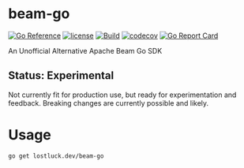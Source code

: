 # beam-go

[![Go Reference](https://pkg.go.dev/badge/lostluck.dev/beam-go.svg)](https://pkg.go.dev/lostluck.dev/beam-go) [![license](https://img.shields.io/badge/license-Apache%202.0-blue?style=flat-square)](https://raw.githubusercontent.com/lostluck/beam-go/master/LICENSE) [![Build](https://github.com/lostluck/beam-go/actions/workflows/go.yml/badge.svg?branch=main)](https://github.com/lostluck/beam-go/actions/workflows/go.yml) [![codecov](https://codecov.io/gh/lostluck/beam-go/graph/badge.svg?token=TODO)](https://codecov.io/gh/lostluck/beam-go) [![Go Report Card](https://goreportcard.com/badge/lostluck.dev/beam-go)](https://goreportcard.com/report/lostluck.dev/beam-go)

An Unofficial Alternative Apache Beam Go SDK

## Status: Experimental

Not currently fit for production use, but ready for experimentation and feedback. Breaking changes are currently possible and likely.

# Usage

`go get lostluck.dev/beam-go`

